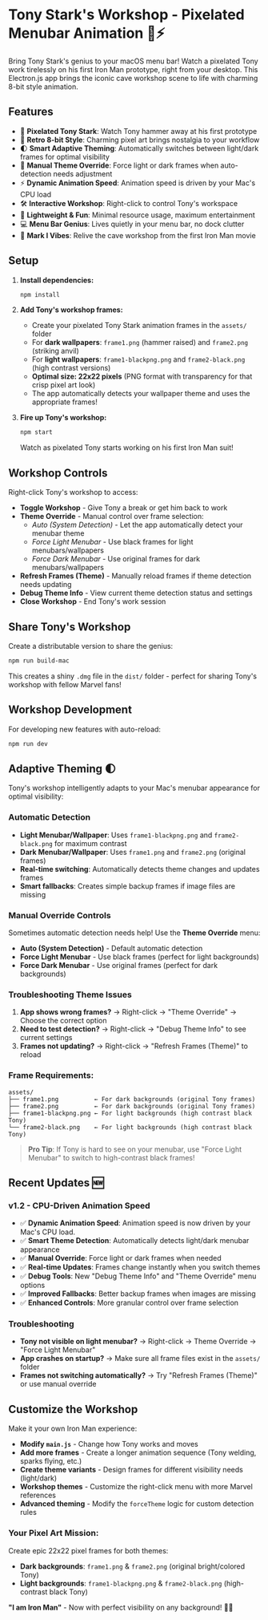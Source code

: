 # Tony Stark's Workshop - Pixelated Menubar Animation 🔨⚡

Bring Tony Stark's genius to your macOS menu bar! Watch a pixelated Tony work tirelessly on his first Iron Man prototype, right from your desktop. This Electron.js app brings the iconic cave workshop scene to life with charming 8-bit style animation.

## Features

- 🤖 **Pixelated Tony Stark**: Watch Tony hammer away at his first prototype
- 🎨 **Retro 8-bit Style**: Charming pixel art brings nostalgia to your workflow
- 🌓 **Smart Adaptive Theming**: Automatically switches between light/dark frames for optimal visibility
- 🔧 **Manual Theme Override**: Force light or dark frames when auto-detection needs adjustment
- ⚡ **Dynamic Animation Speed**: Animation speed is driven by your Mac's CPU load
- 🛠️ **Interactive Workshop**: Right-click to control Tony's workspace
- 🚀 **Lightweight & Fun**: Minimal resource usage, maximum entertainment
- 💻 **Menu Bar Genius**: Lives quietly in your menu bar, no dock clutter
- 🦾 **Mark I Vibes**: Relive the cave workshop from the first Iron Man movie

## Setup

1. **Install dependencies:**
   ```bash
   npm install
   ```

2. **Add Tony's workshop frames:**
   - Create your pixelated Tony Stark animation frames in the `assets/` folder
   - For **dark wallpapers**: `frame1.png` (hammer raised) and `frame2.png` (striking anvil)
   - For **light wallpapers**: `frame1-blackpng.png` and `frame2-black.png` (high contrast versions)
   - **Optimal size: 22x22 pixels** (PNG format with transparency for that crisp pixel art look)
   - The app automatically detects your wallpaper theme and uses the appropriate frames!

3. **Fire up Tony's workshop:**
   ```bash
   npm start
   ```
   
   Watch as pixelated Tony starts working on his first Iron Man suit!

## Workshop Controls

Right-click Tony's workshop to access:
- **Toggle Workshop** - Give Tony a break or get him back to work
- **Theme Override** - Manual control over frame selection:
  - *Auto (System Detection)* - Let the app automatically detect your menubar theme
  - *Force Light Menubar* - Use black frames for light menubars/wallpapers
  - *Force Dark Menubar* - Use original frames for dark menubars/wallpapers  
- **Refresh Frames (Theme)** - Manually reload frames if theme detection needs updating
- **Debug Theme Info** - View current theme detection status and settings
- **Close Workshop** - End Tony's work session

## Share Tony's Workshop

Create a distributable version to share the genius:
```bash
npm run build-mac
```

This creates a shiny `.dmg` file in the `dist/` folder - perfect for sharing Tony's workshop with fellow Marvel fans!

## Workshop Development

For developing new features with auto-reload:
```bash
npm run dev
```

## Adaptive Theming 🌓

Tony's workshop intelligently adapts to your Mac's menubar appearance for optimal visibility:

### Automatic Detection
- **Light Menubar/Wallpaper**: Uses `frame1-blackpng.png` and `frame2-black.png` for maximum contrast
- **Dark Menubar/Wallpaper**: Uses `frame1.png` and `frame2.png` (original frames)
- **Real-time switching**: Automatically detects theme changes and updates frames
- **Smart fallbacks**: Creates simple backup frames if image files are missing

### Manual Override Controls
Sometimes automatic detection needs help! Use the **Theme Override** menu:

- **Auto (System Detection)** - Default automatic detection
- **Force Light Menubar** - Use black frames (perfect for light backgrounds)
- **Force Dark Menubar** - Use original frames (perfect for dark backgrounds)

### Troubleshooting Theme Issues
1. **App shows wrong frames?** → Right-click → "Theme Override" → Choose the correct option
2. **Need to test detection?** → Right-click → "Debug Theme Info" to see current settings
3. **Frames not updating?** → Right-click → "Refresh Frames (Theme)" to reload

### Frame Requirements:
```
assets/
├── frame1.png          ← For dark backgrounds (original Tony frames)
├── frame2.png          ← For dark backgrounds (original Tony frames)  
├── frame1-blackpng.png ← For light backgrounds (high contrast black Tony)
└── frame2-black.png    ← For light backgrounds (high contrast black Tony)
```

> **Pro Tip**: If Tony is hard to see on your menubar, use "Force Light Menubar" to switch to high-contrast black frames!

## Recent Updates 🆕

### v1.2 - CPU-Driven Animation Speed
- ✅ **Dynamic Animation Speed**: Animation speed is now driven by your Mac's CPU load.
- ✅ **Smart Theme Detection**: Automatically detects light/dark menubar appearance
- ✅ **Manual Override**: Force light or dark frames when needed
- ✅ **Real-time Updates**: Frames change instantly when you switch themes
- ✅ **Debug Tools**: New "Debug Theme Info" and "Theme Override" menu options
- ✅ **Improved Fallbacks**: Better backup frames when images are missing
- ✅ **Enhanced Controls**: More granular control over frame selection

### Troubleshooting
- **Tony not visible on light menubar?** → Right-click → Theme Override → "Force Light Menubar"
- **App crashes on startup?** → Make sure all frame files exist in the `assets/` folder
- **Frames not switching automatically?** → Try "Refresh Frames (Theme)" or use manual override

## Customize the Workshop

Make it your own Iron Man experience:
- **Modify `main.js`** - Change how Tony works and moves  
- **Add more frames** - Create a longer animation sequence (Tony welding, sparks flying, etc.)
- **Create theme variants** - Design frames for different visibility needs (light/dark)
- **Workshop themes** - Customize the right-click menu with more Marvel references
- **Advanced theming** - Modify the `forceTheme` logic for custom detection rules

### Your Pixel Art Mission:
Create epic 22x22 pixel frames for both themes:

- **Dark backgrounds**: `frame1.png` & `frame2.png` (original bright/colored Tony)
- **Light backgrounds**: `frame1-blackpng.png` & `frame2-black.png` (high-contrast black Tony)

**"I am Iron Man"** - Now with perfect visibility on any background! 🦾✨
